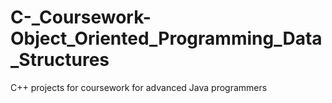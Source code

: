 # C-_Coursework-Object_Oriented_Programming_Data_Structures
C++ projects for coursework for advanced Java programmers
